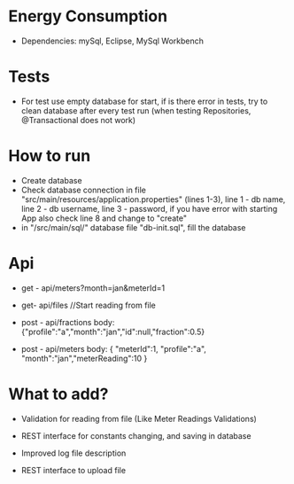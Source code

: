 # Energy Consumption
- Dependencies:   mySql, Eclipse, MySql Workbench

# Tests
- For test use empty database for start, if is there error in tests, try to clean database after every test run
	 (when testing Repositories, @Transactional does not work)
	 
# How to run
- Create database 	
- Check database connection in file "src/main/resources/application.properties" (lines 1-3), 
	line 1 - db name, line 2 - db username, line 3 - password, if you have error with starting 
	App also check line 8 and change to "create"
- in  "/src/main/sql/" database file   "db-init.sql", fill the database

	 
# Api 
- get - api/meters?month=jan&meterId=1

- get- api/files  //Start reading from file

- post - api/fractions   body: {"profile":"a","month":"jan","id":null,"fraction":0.5}

- post - api/meters    body: { "meterId":1, "profile":"a",	"month":"jan","meterReading":10 }


# What to add?
- Validation for reading from file (Like Meter Readings Validations)

- REST interface for constants changing, and saving in database

- Improved log file description

- REST interface to upload file


